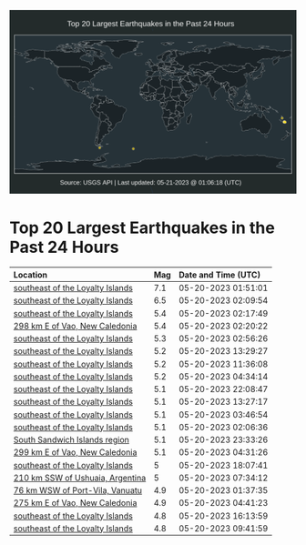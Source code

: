![Map](./map.png)

# Top 20 Largest Earthquakes in the Past 24 Hours

| Location | Mag | Date and Time (UTC) |
|:---|:---|:---|
| [southeast of the Loyalty Islands](https://earthquake.usgs.gov/earthquakes/eventpage/us6000kdce) | 7.1 | 05-20-2023 01:51:01 |
| [southeast of the Loyalty Islands](https://earthquake.usgs.gov/earthquakes/eventpage/us6000kdcu) | 6.5 | 05-20-2023 02:09:54 |
| [southeast of the Loyalty Islands](https://earthquake.usgs.gov/earthquakes/eventpage/us6000kdd8) | 5.4 | 05-20-2023 02:17:49 |
| [298 km E of Vao, New Caledonia](https://earthquake.usgs.gov/earthquakes/eventpage/us6000kdd2) | 5.4 | 05-20-2023 02:20:22 |
| [southeast of the Loyalty Islands](https://earthquake.usgs.gov/earthquakes/eventpage/us6000kddi) | 5.3 | 05-20-2023 02:56:26 |
| [southeast of the Loyalty Islands](https://earthquake.usgs.gov/earthquakes/eventpage/us6000kdgb) | 5.2 | 05-20-2023 13:29:27 |
| [southeast of the Loyalty Islands](https://earthquake.usgs.gov/earthquakes/eventpage/us6000kdfz) | 5.2 | 05-20-2023 11:36:08 |
| [southeast of the Loyalty Islands](https://earthquake.usgs.gov/earthquakes/eventpage/us6000kddz) | 5.2 | 05-20-2023 04:34:14 |
| [southeast of the Loyalty Islands](https://earthquake.usgs.gov/earthquakes/eventpage/us6000kdi1) | 5.1 | 05-20-2023 22:08:47 |
| [southeast of the Loyalty Islands](https://earthquake.usgs.gov/earthquakes/eventpage/us6000kdg5) | 5.1 | 05-20-2023 13:27:17 |
| [southeast of the Loyalty Islands](https://earthquake.usgs.gov/earthquakes/eventpage/us6000kddt) | 5.1 | 05-20-2023 03:46:54 |
| [southeast of the Loyalty Islands](https://earthquake.usgs.gov/earthquakes/eventpage/us6000kddc) | 5.1 | 05-20-2023 02:06:36 |
| [South Sandwich Islands region](https://earthquake.usgs.gov/earthquakes/eventpage/us6000kdif) | 5.1 | 05-20-2023 23:33:26 |
| [299 km E of Vao, New Caledonia](https://earthquake.usgs.gov/earthquakes/eventpage/us6000kde0) | 5.1 | 05-20-2023 04:31:26 |
| [southeast of the Loyalty Islands](https://earthquake.usgs.gov/earthquakes/eventpage/us6000kdh8) | 5 | 05-20-2023 18:07:41 |
| [210 km SSW of Ushuaia, Argentina](https://earthquake.usgs.gov/earthquakes/eventpage/us6000kdex) | 5 | 05-20-2023 07:34:12 |
| [76 km WSW of Port-Vila, Vanuatu](https://earthquake.usgs.gov/earthquakes/eventpage/us6000kdcd) | 4.9 | 05-20-2023 01:37:35 |
| [275 km E of Vao, New Caledonia](https://earthquake.usgs.gov/earthquakes/eventpage/us6000kde1) | 4.9 | 05-20-2023 04:41:23 |
| [southeast of the Loyalty Islands](https://earthquake.usgs.gov/earthquakes/eventpage/us6000kdgr) | 4.8 | 05-20-2023 16:13:59 |
| [southeast of the Loyalty Islands](https://earthquake.usgs.gov/earthquakes/eventpage/us6000kdfp) | 4.8 | 05-20-2023 09:41:59 |
